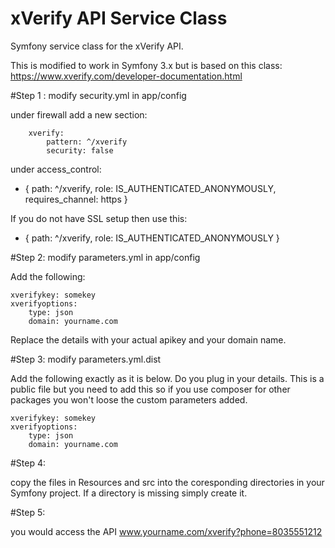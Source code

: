 # xVerify API Service Class

Symfony service class for the xVerify API. 

This is modified to work in Symfony 3.x but is based on this class:
https://www.xverify.com/developer-documentation.html

#Step 1 : modify security.yml in app/config

under firewall add a new section:

        xverify:
            pattern: ^/xverify
            security: false
            
under access_control:
- { path: ^/xverify, role: IS_AUTHENTICATED_ANONYMOUSLY, requires_channel: https }

If you do not have SSL setup then use this:
- { path: ^/xverify, role: IS_AUTHENTICATED_ANONYMOUSLY }

#Step 2: modify parameters.yml in app/config

Add the following:

    xverifykey: somekey
    xverifyoptions:
        type: json
        domain: yourname.com
        
Replace the details with your actual apikey and your domain name.

#Step 3: modify parameters.yml.dist

Add the following exactly as it is below. Do you plug in your details. This is a public file but you need to add this so if you use composer for other packages you won't loose the custom parameters added.

    xverifykey: somekey
    xverifyoptions:
        type: json
        domain: yourname.com

#Step 4:

copy the files in Resources and src into the coresponding directories in your Symfony project. If a directory is missing simply create it.

#Step 5:

you would access the API www.yourname.com/xverify?phone=8035551212
